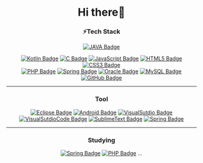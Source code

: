 
<div align=center>
  <h1>Hi there👋</h1> 

<!--
**KHR605/KHR605** is a ✨ _special_ ✨ repository because its `README.md` (this file) appears on your GitHub profile.

Here are some ideas to get you started:

- 🔭 I’m currently working on ...
- 🌱 I’m currently learning ...
- 👯 I’m looking to collaborate on ...
- 🤔 I’m looking for help with ...
- 💬 Ask me about ...
- 📫 How to reach me: ...
- 😄 Pronouns: ...
- ⚡ Fun fact: ...
-->

  <h3>⚡Tech Stack</h3>

  [![JAVA Badge](http://img.shields.io/badge/-JAVA-007396?style=flat-square&logo=JAVA&link=https://KHR605.github.io/)](https://KHR605.github.io/)
  
  [![Kotlin Badge](http://img.shields.io/badge/-Kotlin-7F52FF?style=flat-square&logo=Kotlin&logoColor=white&link=https://KHR605.github.io/)](https://KHR605.github.io/)
  [![C Badge](http://img.shields.io/badge/-C-red?style=flat-square&logo=C&logoColor=white&link=https://KHR605.github.io/)](https://KHR605.github.io/)
  [![JavaScript Badge](http://img.shields.io/badge/-JavaScript-yellow?style=flat-square&logo=JavaScript&logoColor=white&link=https://KHR605.github.io/)](https://KHR605.github.io/)
  [![HTML5 Badge](http://img.shields.io/badge/-HTML-E34F26?style=flat-square&logo=HTML5&logoColor=white&link=https://KHR605.github.io/)](https://KHR605.github.io/)
  [![CSS3 Badge](http://img.shields.io/badge/-CSS-3F43059?style=flat-square&logo=CSS3&logoColor=white&link=https://KHR605.github.io/)](https://KHR605.github.io/)<br>
  [![PHP Badge](http://img.shields.io/badge/-PHP-purple?style=flat-square&logo=php&logoColor=white&link=https://KHR605.github.io/)](https://KHR605.github.io/)
  [![Spring Badge](http://img.shields.io/badge/-Spring-6DB33F?style=flat-square&logo=Spring&logoColor=white&link=https://KHR605.github.io/)](https://KHR605.github.io/)
  [![Oracle Badge](http://img.shields.io/badge/-Oracle-F80000?style=flat-square&logo=Oracle&logoColor=white&link=https://KHR605.github.io/)](https://KHR605.github.io/)
  [![MySQL Badge](http://img.shields.io/badge/-MySQL-4479A1?style=flat-square&logo=MySQL&logoColor=white&link=https://KHR605.github.io/)](https://KHR605.github.io/)
  [![GitHub Badge](http://img.shields.io/badge/-GitHub-black?style=flat-square&logo=Github&link=https://KHR605.github.io/)](https://KHR605.github.io/)

 <hr>
  <h3>Tool</h3>
  
  [![Eclipse Badge](http://img.shields.io/badge/-Eclipse-black?style=flat-square&logo=Eclipse&logoColor=5C2D91&link=https://KHR605.github.io/)](https://KHR605.github.io/)
  [![Android Badge](http://img.shields.io/badge/-AndrodiStudio-black?style=flat-square&logo=Android&link=https://KHR605.github.io/)](https://KHR605.github.io/)
  [![VisualSutdio Badge](http://img.shields.io/badge/-VisualStudio-black?style=flat-square&logo=VisualStudio&logoColor=5C2D91&link=https://KHR605.github.io/)](https://KHR605.github.io/)
   [![VisualSutdioCode Badge](http://img.shields.io/badge/-VisualStudioCode-black?style=flat-square&logo=VisualStudioCode&logoColor=007ACC&link=https://KHR605.github.io/)](https://KHR605.github.io/)
   [![SublimeText Badge](http://img.shields.io/badge/-SublimeText-black?style=flat-square&logo=SublimeText&logoColor=FF9800&link=https://KHR605.github.io/)](https://KHR605.github.io/)
  [![Spring Badge](http://img.shields.io/badge/-STS-black?style=flat-square&logo=Spring&logoColor=6DB33F&link=https://KHR605.github.io/)](https://KHR605.github.io/)
  
  <hr>
  <h3>Studying</h3>
  
  
  [![Spring Badge](http://img.shields.io/badge/-Python-skyblue?style=flat-square&logo=Python&logoColor=3776AB&link=https://KHR605.github.io/)](https://KHR605.github.io/)
  [![PHP Badge](http://img.shields.io/badge/-PHP-purple?style=flat-square&logo=php&logoColor=white&link=https://KHR605.github.io/)](https://KHR605.github.io/) ...
</div>
